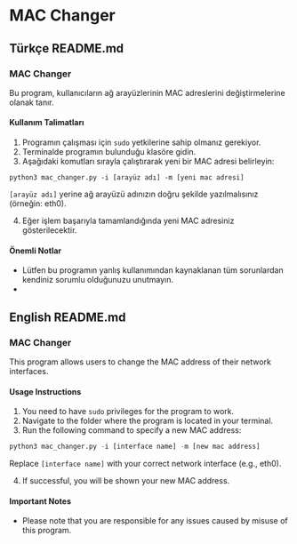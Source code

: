 # MAC Changer
## Türkçe README.md

### MAC Changer

Bu program, kullanıcıların ağ arayüzlerinin MAC adreslerini değiştirmelerine olanak tanır.

#### Kullanım Talimatları

1. Programın çalışması için `sudo` yetkilerine sahip olmanız gerekiyor.
2. Terminalde programın bulunduğu klasöre gidin.
3. Aşağıdaki komutları sırayla çalıştırarak yeni bir MAC adresi belirleyin:

```python3
python3 mac_changer.py -i [arayüz adı] -m [yeni mac adresi]
```

`[arayüz adı]` yerine ağ arayüzü adınızın doğru şekilde yazılmalısınız (örneğin: eth0).

4. Eğer işlem başarıyla tamamlandığında yeni MAC adresiniz gösterilecektir.

#### Önemli Notlar
- Lütfen bu programın yanlış kullanımından kaynaklanan tüm sorunlardan kendiniz sorumlu olduğunuzu unutmayın.
- 
## English README.md

### MAC Changer

This program allows users to change the MAC address of their network interfaces.

#### Usage Instructions

1. You need to have `sudo` privileges for the program to work.
2. Navigate to the folder where the program is located in your terminal.
3. Run the following command to specify a new MAC address:

```python
python3 mac_changer.py -i [interface name] -m [new mac address]
```

Replace `[interface name]` with your correct network interface (e.g., eth0).
 
4. If successful, you will be shown your new MAC address.

#### Important Notes
- Please note that you are responsible for any issues caused by misuse of this program.

